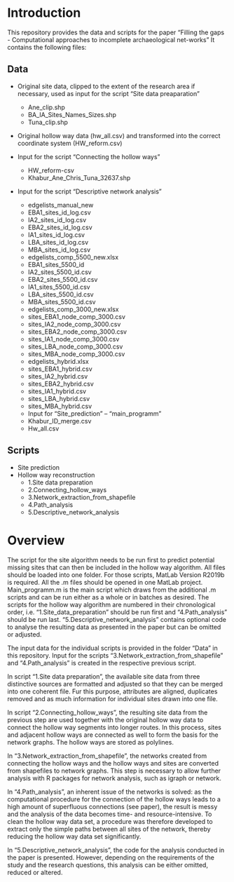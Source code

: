 # Introduction
This repository provides the data and scripts for the paper “Filling the gaps - Computational approaches to incomplete archaeological net-works” 
It contains the following files: 
##	Data
  *	Original site data, clipped to the extent of the research area if necessary, used as input for the script “Site data preaparation”
    + Ane_clip.shp
    +	BA_IA_Sites_Names_Sizes.shp
    +	Tuna_clip.shp
  *	Original hollow way data (hw_all.csv) and transformed into the correct coordinate system (HW_reform.csv)

  *	Input for the script “Connecting the hollow ways”
    +	HW_reform-csv
    +	Khabur_Ane_Chris_Tuna_32637.shp
  *	Input for the script “Descriptive network analysis”
    +	edgelists_manual_new
    +	EBA1_sites_id_log.csv
    +	IA2_sites_id_log.csv
    +	EBA2_sites_id_log.csv
    +	IA1_sites_id_log.csv
    +	LBA_sites_id_log.csv
    +	MBA_sites_id_log.csv
    +	edgelists_comp_5500_new.xlsx
    +	EBA1_sites_5500_id
    +	IA2_sites_5500_id.csv
    +	EBA2_sites_5500_id.csv
    +	IA1_sites_5500_id.csv
    +	LBA_sites_5500_id.csv
    +	MBA_sites_5500_id.csv
    +	edgelists_comp_3000_new.xlsx
    +	sites_EBA1_node_comp_3000.csv
    +	sites_IA2_node_comp_3000.csv
    +	sites_EBA2_node_comp_3000.csv
    +	sites_IA1_node_comp_3000.csv
    +	sites_LBA_node_comp_3000.csv
    +	sites_MBA_node_comp_3000.csv
    +	edgelists_hybrid.xlsx
    +	sites_EBA1_hybrid.csv
    +	sites_IA2_hybrid.csv
    +	sites_EBA2_hybrid.csv
    +	sites_IA1_hybrid.csv
    +	sites_LBA_hybrid.csv
    +	sites_MBA_hybrid.csv
    *	Input for “Site_prediction” – “main_programm”
    +	Khabur_ID_merge.csv
    +	Hw_all.csv

##	Scripts
  *	Site prediction
  *	Hollow way reconstruction
    +	1.Site data preparation
    +	2.Connecting_hollow_ways
    +	3.Network_extraction_from_shapefile
    +	4.Path_analysis
    +	5.Descriptive_network_analysis

# Overview
The script for the site algorithm needs to be run first to predict potential missing sites that can then be included in the hollow way algorithm. All files should be loaded into one folder. For those scripts, MatLab Version R2019b is required. All the .m files should be opened in one MatLab project. Main_programm.m is the main script which draws from the additional .m scripts and can be run either as a whole or in batches as desired. 
The scripts for the hollow way algorithm are numbered in their chronological order, i.e. “1.Site_data_preparation” should be run first and “4.Path_analysis” should be run last. “5.Descriptive_network_analysis” contains optional code to analyse the resulting data as presented in the paper but can be omitted or adjusted.

The input data for the individual scripts is provided in the folder “Data” in this repository. Input for the scripts “3.Network_extraction_from_shapefile” and “4.Path_analysis” is created in the respective previous script. 

In script “1.Site data preparation”, the available site data from three distinctive sources are formatted and adjusted so that they can be merged into one coherent file. Fur this purpose, attributes are aligned, duplicates removed and as much information for individual sites drawn into one file. 

In script “2.Connecting_hollow_ways”, the resulting site data from the previous step are used together with the original hollow way data to connect the hollow way segments into longer routes. In this process, sites and adjacent hollow ways are connected as well to form the basis for the network graphs. The hollow ways are stored as polylines.

In “3.Network_extraction_from_shapefile”, the networks created from connecting the hollow ways and the hollow ways and sites are converted from shapefiles to network graphs. This step is necessary to allow further analysis with R packages for network analysis, such as igraph or network.

In “4.Path_analysis”, an inherent issue of the networks is solved: as the computational procedure for the connection of the hollow ways leads to a high amount of superfluous connections (see paper), the result is messy and the analysis of the data becomes time- and resource-intensive. To clean the hollow way data set, a procedure was therefore developed to extract only the simple paths between all sites of the network, thereby reducing the hollow way data set significantly.

In “5.Descriptive_network_analysis”, the code for the analysis conducted in the paper is presented. However, depending on the requirements of the study and the research questions, this analysis can be either omitted, reduced or altered.  

